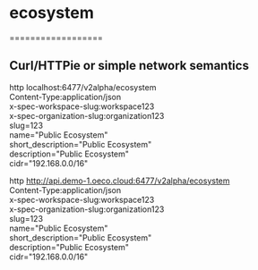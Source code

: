 # ecosystem

==================

## Curl/HTTPie or simple network semantics
http localhost:6477/v2alpha/ecosystem \
Content-Type:application/json \
x-spec-workspace-slug:workspace123 \
x-spec-organization-slug:organization123 \
slug=123 \
name="Public Ecosystem" \
short_description="Public Ecosystem" \
description="Public Ecosystem" \
cidr="192.168.0.0/16"

http http://api.demo-1.oeco.cloud:6477/v2alpha/ecosystem \
Content-Type:application/json \
x-spec-workspace-slug:workspace123 \
x-spec-organization-slug:organization123 \
slug=123 \
name="Public Ecosystem" \
short_description="Public Ecosystem" \
description="Public Ecosystem" \
cidr="192.168.0.0/16"


